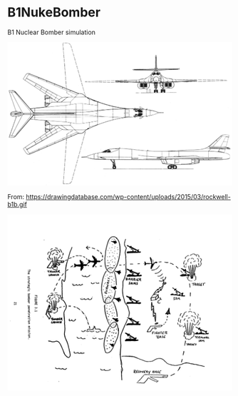 # B1NukeBomber
 B1 Nuclear Bomber simulation 

![B-1 Lancer](https://github.com/Vytek/B1NukeBomber/blob/main/docs/rockwell-b1b.gif)

From: https://drawingdatabase.com/wp-content/uploads/2015/03/rockwell-b1b.gif

![The strategic bomber penetration mission](https://github.com/Vytek/B1NukeBomber/blob/main/docs/SumatraPDF_2022-03-07_21-17-08.png)
